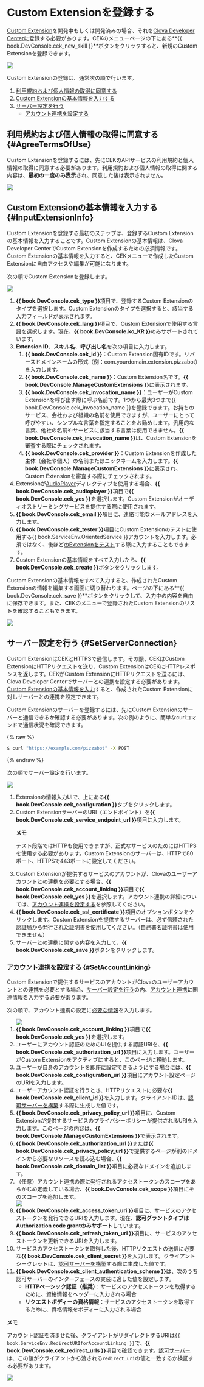 <!-- Note! This content includes shared parts. Therefore, when you update this, you should beware of synchronization. -->

# Custom Extensionを登録する
[Custom Extension](/Develop/Guides/Build_Custom_Extension.md)を開発中もしくは開発済みの場合、それを[Clova Developer Center](/DevConsole/ClovaDevConsole_Overview.md)に登録する必要があります。CEKのメニューページの下にある**{{ book.DevConsole.cek_new_skill }}**ボタンをクリックすると、新規のCustom Extensionを登録できます。

![](/DevConsole/Assets/Images/DevConsole-First_Look_of_Extension_List.png)

Custom Extensionの登録は、通常次の順で行います。

<ol>
  <li><a href="#AgreeTermsOfUse">利用規約および個人情報の取得に同意する</a></li>
  <li><a href="#InputExtensionInfo">Custom Extensionの基本情報を入力する</a></li>
  <li><a href="#SetServerConnection">サーバー設定を行う</a>
    <ul>
      <li><a href="#SetAccountLinking">アカウント連携を設定する</a></li>
    </ul>
  </li>
</ol>

<!-- Start of the shared content: AgreeTermsOfUse -->

## 利用規約および個人情報の取得に同意する {#AgreeTermsOfUse}

Custom Extensionを登録するには、先にCEKのAPIサービスの利用規約と個人情報の取得に同意する必要があります。利用規約および個人情報の取得に関する内容は、**最初の一度のみ表示**され、同意した後は表示されません。

![](/DevConsole/Assets/Images/DevConsole-Agree_Terms_of_Use_and_Collecting_Personal_Info.png)

<!-- End of the shared content -->

## Custom Extensionの基本情報を入力する {#InputExtensionInfo}

Custom Extensionを登録する最初のステップは、登録するCustom Extensionの基本情報を入力することです。Custom Extensionの基本情報は、Clova Developer CenterでCustom Extensionを作成するための必須情報です。Custom Extensionの基本情報を入力すると、CEKメニューで作成したCustom Extensionに自由アクセスや編集が可能になります。

次の順でCustom Extensionを登録します。

![](/DevConsole/Assets/Images/DevConsole-Create_New_Custom_Extension.png)

<ol>
  <li><strong>{{ book.DevConsole.cek_type }}</strong>項目で、登録するCustom Extensionのタイプを選択します。Custom Extensionのタイプを選択すると、該当する入力フィールドが表示されます。</li>
  <li><strong>{{ book.DevConsole.cek_lang }}</strong>項目で、Custom Extensionで使用する言語を選択します。現在、<strong>{{ book.DevConsole.ko_KR }}</strong>のみサポートされています。</li>
  <li><strong>Extension ID</strong>、<strong>スキル名</strong>、<strong>呼び出し名</strong>を次の項目に入力します。
    <ol>
      <li><strong>{{ book.DevConsole.cek_id }}</strong>：Custom Extension固有IDです。リバースドメインネームの形式（例：com.yourdomain.extension.pizzabot）を入力します。</li>
      <li><strong>{{ book.DevConsole.cek_name }}</strong>：Custom Extension名です。<strong>{{ book.DevConsole.ManageCustomExtensions }}</strong>に表示されます。</li>
      <li><strong>{{ book.DevConsole.cek_invocation_name }}</strong>：ユーザーがCustom Extensionを呼び出す際に呼ぶ名前です。1つから最大3つまで{{ book.DevConsole.cek_invocation_name }}を登録できます。お持ちのサービス、会社および組織の名前を使用できますが、ユーザーにとって呼びやすい、シンプルな言葉を指定することをお勧めします。汎用的な言葉、他社の名前やサービスに該当する言葉は使用できません。<strong>{{ book.DevConsole.cek_invocation_name }}</strong>は、Custom Extensionを審査する際にチェックされます。</li>
      <li><strong>{{ book.DevConsole.cek_provider }}</strong>：Custom Extensionを作成した主体（会社や個人）の名前またはニックネームを入力します。<strong>{{ book.DevConsole.ManageCustomExtensions }}</strong>に表示され、Custom Extensionを審査する際にチェックされます。</li>
    </ol>
  </li>
  <li>Extensionが<a href="{{ book.DocMeta.ClovaClientDeveloperGuideBaseURI }}/Develop/References/MessageInterfaces/AudioPlayer.md">AudioPlayer</a>ディレクティブを使用する場合、<strong>{{ book.DevConsole.cek_audioplayer }}</strong>項目で<strong>{{ book.DevConsole.cek_yes }}</strong>を選択します。Custom Extensionがオーディオストリーミングサービスを提供する際に使用されます。</li>
  <li><strong>{{ book.DevConsole.cek_email }}</strong>項目に、連絡可能なメールアドレスを入力します。</li>
  <li><strong>{{ book.DevConsole.cek_tester }}</strong>項目にCustom Extensionのテストに使用する{{ book.ServiceEnv.OrientedService }}アカウントを入力します。必須ではなく、後ほど<a href="/DevConsole/Guides/Test_Custom_Extension.md">のExtensionをテスト</a>する際に入力することもできます。</li>
  <li>Custom Extensionの基本情報をすべて入力したら、<strong>{{ book.DevConsole.cek_create }}</strong>ボタンをクリックします。</li>
</ol>

Custom Extensionの基本情報をすべて入力すると、作成されたCustom Extensionの情報を編集する画面に切り替わります。ページの下にある**{{ book.DevConsole.cek_save }}**ボタンをクリックして、入力中の内容を自由に保存できます。また、CEKのメニューで登録されたCustom Extensionのリストを確認することもできます。

![](/DevConsole/Assets/Images/DevConsole-Custom_Extension_List_After_Creation.png)

## サーバー設定を行う {#SetServerConnection}

Custom ExtensionはCEKとHTTPSで通信します。その際、CEKはCustom ExtensionにHTTPリクエストを送り、Custom ExtensionはCEKにHTTPレスポンスを返します。CEKがCustom ExtensionにHTTPリクエストを送るには、Clova Developer Centerでサーバーとの連携を設定する必要があります。[Custom Extensionの基本情報を入力](#InputExtensionInfo)すると、作成されたCustom Extensionに対しサーバーとの連携を設定できます。

Custom Extensionのサーバーを登録するには、先にCustom Extensionのサーバーと通信できるか確認する必要があります。次の例のように、簡単なcurlコマンドで通信状況を確認できます。

{% raw %}
```bash
$ curl "https://example.com/pizzabot" -X POST
```
{% endraw %}

次の順でサーバー設定を行います。

![](/DevConsole/Assets/Images/DevConsole-Custom_Extension_Server_Settings.png)

<ol>
  <li>Extensionの情報入力UIで、上にある<strong>{{ book.DevConsole.cek_configuration }}</strong>タブをクリックします。</li>
  <li>Custom ExtensionサーバーのURI（エンドポイント）を<strong>{{ book.DevConsole.cek_service_endpoint_url }}</strong>項目に入力します。
    <div class="note">
      <p><strong>メモ</strong></p>
      <p>テスト段階ではHTTPも使用できますが、正式なサービスのためにはHTTPSを使用する必要があります。Custom Extensionのサーバーは、HTTPで80ポート、HTTPSで443ポートに設定してください。</p>
    </div>
  </li>
  <li>Custom Extensionが提供するサービスのアカウントが、Clovaのユーザーアカウントとの連携を必要とする場合、<strong>{{ book.DevConsole.cek_account_linking }}</strong>項目で<strong>{{ book.DevConsole.cek_yes }}</strong>を選択します。アカウント連携の詳細については、<a href="#SetAccountLinking">アカウント連携を設定する</a>を参照してください。</li>
  <li><strong>{{ book.DevConsole.cek_ssl_certificate }}</strong>項目のオプションボタンをクリックします。Custom Extensionを提供するサーバーは、必ず信頼された認証局から発行された証明書を使用してください。（自己署名証明書は使用できません）</li>
  <li>サーバーとの連携に関する内容を入力して、<strong>{{ book.DevConsole.cek_save }}</strong>ボタンをクリックします。</li>
</ol>

### アカウント連携を設定する {#SetAccountLinking}

Custom Extensionで提供するサービスのアカウントがClovaのユーザーアカウントとの連携を必要とする場合、[サーバー設定を行う](#SetServerConnection)の内、[アカウント連携](/Develop/Guides/Link_User_Account.md)に関連情報を入力する必要があります。

次の順で、アカウント連携の設定に[必要な情報](/Develop/Guides/Link_User_Account.md#RegisterAccountLinkingInfo)を入力します。

<ol>
  <img src="/DevConsole/Assets/Images/DevConsole-Custom_Extension_Accoun_Linking_Settings_1.png" />
  <li><strong>{{ book.DevConsole.cek_account_linking }}</strong>項目で<strong>{{ book.DevConsole.cek_yes }}</strong>を選択します。</li>
  <li>ユーザーにアカウント認証のためのUIを提供する認証URIを、<strong>{{ book.DevConsole.cek_authorization_url }}</strong>項目に入力します。ユーザーがCustom Extensionをアクティブにすると、このページに移動します。</li>
  <li>ユーザーが自身のアカウントを即座に設定できるようにする場合には、<strong>{{ book.DevConsole.cek_configuration_url }}</strong>項目にアカウント設定ページのURIを入力します。</li>
  <li>ユーザーアカウント認証を行うとき、HTTPリクエストに必要な<strong>{{ book.DevConsole.cek_client_id }}</strong>を入力します。クライアントIDは、<a href="/Develop/Guides/Link_User_Account.md#BuildAuthServer">認可サーバーを構築</a>する際に生成した値です。</li>
  <li><strong>{{ book.DevConsole.cek_privacy_policy_url }}</strong>項目に、Custom Extensionが提供するサービスのプライバシーポリシーが提供されるURIを入力します。このページの内容は、<strong>{{ book.DevConsole.ManageCustomExtensions }}</strong>で表示されます。</li>
  <li><strong>{{ book.DevConsole.cek_authorization_url }}</strong>または<strong>{{ book.DevConsole.cek_privacy_policy_url }}</strong>で提供するページが別のドメインから必要なリソースを読み込む場合、<strong>{{ book.DevConsole.cek_domain_list }}</strong>項目に必要なドメインを追加します。</li>
  <li>（任意）アカウント連携の際に発行されるアクセストークンのスコープをあらかじめ定義している場合、<strong>{{ book.DevConsole.cek_scope }}</strong>項目にそのスコープを追加します。</li>
  <img src="/DevConsole/Assets/Images/DevConsole-Custom_Extension_Accoun_Linking_Settings_2.png" />
  <li><strong>{{ book.DevConsole.cek_access_token_uri }}</strong>項目に、サービスのアクセストークンを発行できるURIを入力します。現在、<strong>認可グラントタイプはAuthorization code grantのみサポート</strong>しています。</li>
  <li><strong>{{ book.DevConsole.cek_refresh_token_uri }}</strong>項目に、サービスのアクセストークンを更新できるURIを入力します。</li>
  <li>サービスのアクセストークンを取得した後、HTTPリクエストの送信に必要な<strong>{{ book.DevConsole.cek_client_secret }}</strong>を入力します。クライアントシークレットは、<a href="/Develop/Guides/Link_User_Account.md#BuildAuthServer">認可サーバーを構築</a>する際に生成した値です。</li>
  <li><strong>{{ book.DevConsole.cek_client_authentication_scheme }}</strong>は、次のうち認可サーバーのインターフェースの実装に適した値を設定します。
    <ul>
      <li><strong>HTTPベーシック認証（推奨）</strong>：サービスのアクセストークンを取得するために、資格情報をヘッダーに入力される場合</li>
      <li><strong>リクエストボディーの資格情報</strong>：サービスのアクセストークンを取得するために、資格情報をボディーに入力される場合</li>
    </ul>
  </li>
</ol>

<div id="RedirectURI" class="note">
  <p><strong>メモ</strong></p>
  <p>アカウント認証を済ませた後、クライアントがリダイレクトするURIは<code>{{ book.ServiceEnv.RedirectURIforAccountLinking }}</code>で、<strong>{{ book.DevConsole.cek_redirect_urls }}</strong>項目で確認できます。</strong><a href="/Develop/Guides/Link_User_Account.md#BuildAuthServer">認可サーバー</a>は、この値がクライアントから渡される<code>redirect_uri</code>の値と一致するか検証する必要があります。</p>
  <img src="/DevConsole/Assets/Images/DevConsole-Redirect_URI_for_Extension_Accoun_Linking.png" />
</div>
